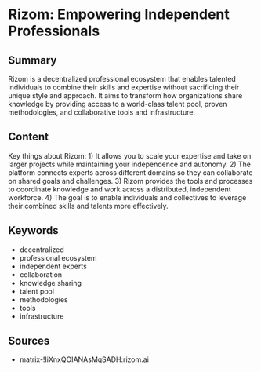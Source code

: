 # Rizom: Empowering Independent Professionals

## Summary
Rizom is a decentralized professional ecosystem that enables talented individuals to combine their skills and expertise without sacrificing their unique style and approach. It aims to transform how organizations share knowledge by providing access to a world-class talent pool, proven methodologies, and collaborative tools and infrastructure.

## Content
Key things about Rizom: 1) It allows you to scale your expertise and take on larger projects while maintaining your independence and autonomy. 2) The platform connects experts across different domains so they can collaborate on shared goals and challenges. 3) Rizom provides the tools and processes to coordinate knowledge and work across a distributed, independent workforce. 4) The goal is to enable individuals and collectives to leverage their combined skills and talents more effectively.

## Keywords

- decentralized
- professional ecosystem
- independent experts
- collaboration
- knowledge sharing
- talent pool
- methodologies
- tools
- infrastructure

## Sources

- matrix-!IiXnxQOIANAsMqSADH:rizom.ai
